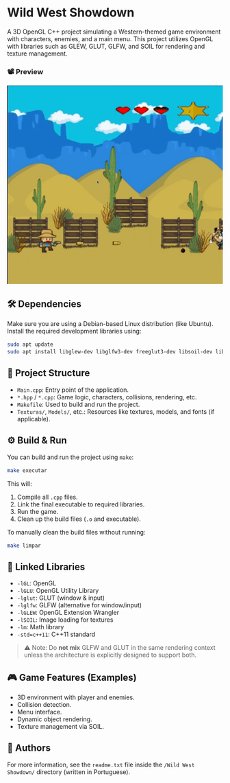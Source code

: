 # Wild West Showdown

A 3D OpenGL C++ project simulating a Western-themed game environment with characters, enemies, and a main menu. This project utilizes OpenGL with libraries such as GLEW, GLUT, GLFW, and SOIL for rendering and texture management.

### 📽️ Preview

![Game Preview](preview/preview.gif)

## 🛠 Dependencies

Make sure you are using a Debian-based Linux distribution (like Ubuntu). Install the required development libraries using:

```bash
sudo apt update
sudo apt install libglew-dev libglfw3-dev freeglut3-dev libsoil-dev libglm-dev
```


## 📁 Project Structure

- `Main.cpp`: Entry point of the application.
- `*.hpp` / `*.cpp`: Game logic, characters, collisions, rendering, etc.
- `Makefile`: Used to build and run the project.
- `Texturas/`, `Models/`, etc.: Resources like textures, models, and fonts (if applicable).

## ⚙️ Build & Run

You can build and run the project using `make`:

```bash
make executar
```

This will:

1. Compile all `.cpp` files.
2. Link the final executable to required libraries.
3. Run the game.
4. Clean up the build files (`.o` and executable).

To manually clean the build files without running:

```bash
make limpar
```

## 🧩 Linked Libraries

- `-lGL`: OpenGL
- `-lGLU`: OpenGL Utility Library
- `-lglut`: GLUT (window & input)
- `-lglfw`: GLFW (alternative for window/input)
- `-lGLEW`: OpenGL Extension Wrangler
- `-lSOIL`: Image loading for textures
- `-lm`: Math library
- `-std=c++11`: C++11 standard

> ⚠️ Note: Do **not mix** GLFW and GLUT in the same rendering context unless the architecture is explicitly designed to support both.

## 🎮 Game Features (Examples)

- 3D environment with player and enemies.
- Collision detection.
- Menu interface.
- Dynamic object rendering.
- Texture management via SOIL.

## 👤 Authors

For more information, see the `readme.txt` file inside the `/Wild West Showdown/` directory (written in Portuguese).

```

